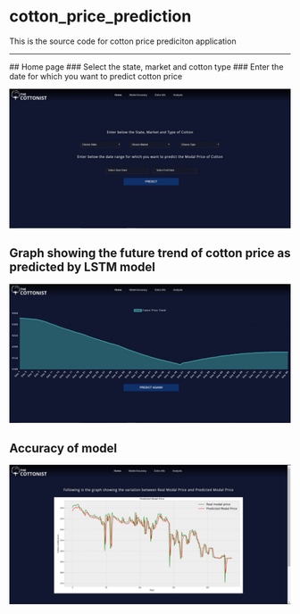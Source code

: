 # cotton_price_prediction

This is the source code for cotton price prediciton application

<hr>
## Home page
### Select the state, market and cotton type
### Enter the date for which you want to predict cotton price

![Home Page of Website](images/HomePage.jpg)

## Graph showing the future trend of cotton price as predicted by LSTM model
!['Future Trend' feature of website](images/TrendPage.jpg)

## Accuracy of model
![Accuracy of model](images/ModelAccuracy.jpg)



